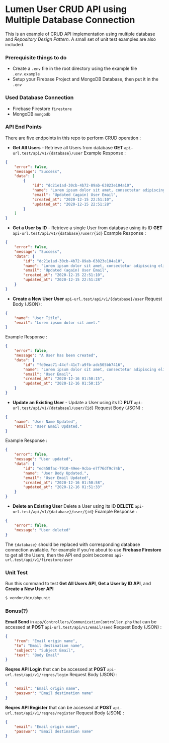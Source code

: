 # Lumen User CRUD API using Multiple Database Connection

This is an example of CRUD API implementation using multiple database and *Repository Design Pattern*. A small set of unit test examples are also included.

### Prerequisite things to do
- Create a ```.env``` file in the root directory using the example file ```.env.example```
- Setup your Firebase Project and MongoDB Database, then put it in the ```.env```

### Used Database Connection
- Firebase Firestore ```firestore```
- MongoDB ```mongodb```

### API End Points
There are five endpoints in this repo to perform CRUD operation :
- **Get All Users** - Retrieve all Users from database
**GET** ```api-url.test/api/v1/{database}/user```
Example Response :
```json
{
    "error": false,
    "message": "Success",
    "data": [
        {
            "id": "dc21e1ad-30cb-4b72-89ab-63823e104a10",
            "name": "Lorem ipsum dolor sit amet, consectetur adipiscing elit, sed do eiusmod tempor incididunt ut labore et dolore magna aliqua.",
            "email": "Updated (again) User Email",
            "created_at": "2020-12-15 22:51:10",
            "updated_at": "2020-12-15 22:51:28"
        }
    ]
}
```
- **Get a User by ID** - Retrieve a single User from database using its ID
**GET** ```api-url.test/api/v1/{database}/user/{id}```
Example Response :
```json
{
    "error": false,
    "message": "Success",
    "data": {
        "id": "dc21e1ad-30cb-4b72-89ab-63823e104a10",
        "name": "Lorem ipsum dolor sit amet, consectetur adipiscing elit, sed do eiusmod tempor incididunt ut labore et dolore magna aliqua.",
        "email": "Updated (again) User Email",
        "created_at": "2020-12-15 22:51:10",
        "updated_at": "2020-12-15 22:51:28"
    }
}
```
- **Create a New User**
**User** ```api-url.test/api/v1/{database}/user```
Request Body (JSON) :
```json
{
    "name": "User Title",
    "email": "Lorem ipsum dolor sit amet."
}
```
Example Response :
```json
{
    "error": false,
    "message": "A User has been created",
    "data": {
        "id": "fd0eac71-44cf-41c7-a9fb-adc505bb7416",
        "name": "Lorem ipsum dolor sit amet, consectetur adipiscing elit, sed do eiusmod tempor incididunt ut labore et dolore magna aliqua.",
        "email": "User Email",
        "created_at": "2020-12-16 01:50:15",
        "updated_at": "2020-12-16 01:50:15"
    }
}
```
- **Update an Existing User** - Update a User using its ID
**PUT** ```api-url.test/api/v1/{database}/user/{id}```
Request Body (JSON) :
```json
{
    "name": "User Name Updated",
    "email": "User Email Updated."
}
```
Example Response :
```json
{
    "error": false,
    "message": "User updated",
    "data": {
        "id": "ed458fac-7910-49ee-9cba-e7f76df9c74b",
        "name": "User Body Updated.",
        "email": "User Email Updated",
        "created_at": "2020-12-16 01:50:58",
        "updated_at": "2020-12-16 01:51:33"
    }
}
```
- **Delete an Existing User** Delete a User using its ID
**DELETE** ```api-url.test/api/v1/{database}/user/{id}```
Example Response :
```json
{
    "error": false,
    "message": "User deleted"
}
```

The ```{database}``` should be replaced with corresponding database connection available. For example if you're about to use **Firebase Firestore** to get all the Users, then the API end point becomes ```api-url.test/api/v1/firestore/user```

### Unit Test
Run this command to test **Get All Users API**, **Get a User by ID API**, and **Create a New User API**
```sh
$ vendor/bin/phpunit
```
### Bonus(?)
**Email Send** in ```app/Controllers/CommunicationController.php``` that can be accessed at **POST** ```api-url.test/api/v1/email/send```
Request Body (JSON) :
```json
{
    "from": "Email origin name",
    "to": "Email destination name",
    "subject": "Subject Email",
    "text": "Body Email"
}
```

**Reqres API Login** that can be accessed at 
**POST** ```api-url.test/api/v1/reqres/login```
Request Body (JSON) :
```json
{
    "email": "Email origin name",
    "passwor": "Email destination name"
}
```
**Reqres API Register** that can be accessed at **POST** ```api-url.test/api/v1/reqres/register```
Request Body (JSON) :
```json
{
    "email": "Email origin name",
    "passwor": "Email destination name"
}
```